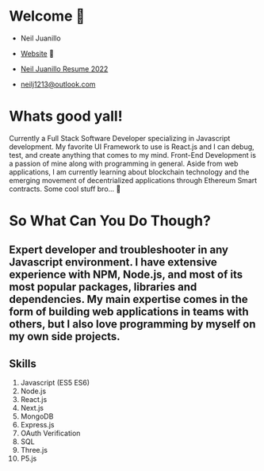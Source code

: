 # Welcome 👋
- Neil Juanillo 
- [Website](https://ajax12233512.github.io/Neil-Portfolio/) 👀
- [Neil Juanillo Resume 2022](https://github.com/ajax12233512/ajax12233512/files/8458286/Neil.Juanillo.2022.Modern.pdf)

- neilj1213@outlook.com

<!---
ajax12233512/ajax12233512 is a ✨ special ✨ repository because its `README.md` (this file) appears on your GitHub profile.
You can click the Preview link to take a look at your changes.
--->

# Whats good yall!

Currently a Full Stack Software Developer specializing in Javascript development. 
My favorite UI Framework to use is React.js and I can debug, test, and create anything 
that comes to my mind. Front-End Development is a passion of mine along with programming
in general. Aside from web applications, I am currently learning about blockchain
technology and the emerging movement of decentrialized applications through 
Ethereum Smart contracts. Some cool stuff bro... 👀

# So What Can You Do Though?
Expert developer and troubleshooter in any Javascript environment. I have extensive experience with NPM, Node.js, and most
of its most popular packages, libraries and dependencies. My main expertise comes in the form of building web applications 
in teams with others, but I also love programming by myself on my own side projects. 
---
## Skills
1. Javascript (ES5 ES6)
2. Node.js
3. React.js
4. Next.js
5. MongoDB
6. Express.js
7. OAuth Verification
8. SQL
9. Three.js
10. P5.js

